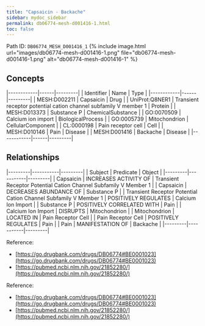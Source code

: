 ```yaml
---
title: "Capsaicin - Backache"
sidebar: mydoc_sidebar
permalink: db06774-mesh-d001416-1.html
toc: false 
---
```



Path ID: `DB06774_MESH_D001416_1`
{% include image.html url="images/db06774-mesh-d001416-1.png" file="db06774-mesh-d001416-1.png" alt="db06774-mesh-d001416-1" %}

## Concepts

|------------|------|---------|
| Identifier | Name | Type    |
|------------|------|---------|
| MESH:D002211 | Capsaicin | Drug |
| UniProt:Q8NER1 | Transient receptor potential cation channel subfamily V member 1 | Protein |
| MESH:D013373 | Substance P | ChemicalSubstance |
| GO:0070509 | Calcium ion import | BiologicalProcess |
| GO:0005739 | Mitochondrion | CellularComponent |
| CL:0000198 | Pain receptor cell | Cell |
| MESH:D010146 | Pain | Disease |
| MESH:D001416 | Backache | Disease |
|------------|------|---------|

## Relationships

|---------|-----------|---------|
| Subject | Predicate | Object  |
|---------|-----------|---------|
| Capsaicin | INCREASES ACTIVITY OF | Transient Receptor Potential Cation Channel Subfamily V Member 1 |
| Capsaicin | DECREASES ABUNDANCE OF | Substance P |
| Transient Receptor Potential Cation Channel Subfamily V Member 1 | POSITIVELY REGULATES | Calcium Ion Import |
| Substance P | POSITIVELY CORRELATED WITH | Pain |
| Calcium Ion Import | DISRUPTS | Mitochondrion |
| Mitochondrion | LOCATED IN | Pain Receptor Cell |
| Pain Receptor Cell | POSITIVELY REGULATES | Pain |
| Pain | MANIFESTATION OF | Backache |
|---------|-----------|---------|

Reference: 
  - [https://go.drugbank.com/drugs/DB06774#BE0001023](https://go.drugbank.com/drugs/DB06774#BE0001023)
  - [https://pubmed.ncbi.nlm.nih.gov/21852280/](https://pubmed.ncbi.nlm.nih.gov/21852280/)

Reference: 
  - [https://go.drugbank.com/drugs/DB06774#BE0001023](https://go.drugbank.com/drugs/DB06774#BE0001023)
  - [https://pubmed.ncbi.nlm.nih.gov/21852280/](https://pubmed.ncbi.nlm.nih.gov/21852280/)
